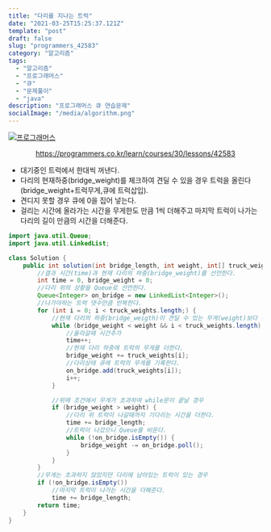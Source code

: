 ```yaml
---
title: "다리를 지나는 트럭"
date: "2021-03-25T15:25:37.121Z"
template: "post"
draft: false
slug: "programmers_42583"
category: "알고리즘"
tags:
  - "알고리즘"
  - "프로그래머스"
  - "큐"
  - "문제풀이"
  - "java"
description: "프로그래머스 큐 연습문제"
socialImage: "/media/algorithm.png"
---
```




[![프로그래머스](https://programmers.co.kr/assets/bi-symbol-light-49a242793b7a8b540cfc3489b918e3bb2a6724f1641572c14c575265d7aeea38.png)](https://programmers.co.kr/learn/courses/30/lessons/42583)
<div style="text-align:center"><a href="https://programmers.co.kr/learn/courses/30/lessons/42583">https://programmers.co.kr/learn/courses/30/lessons/42583</a></div>

- 대기중인 트럭에서 한대씩 꺼낸다.
- 다리의 현재하중(bridge_weight)를 체크하여 견딜 수 있을 경우 트럭을 올린다(bridge_weight+트럭무게,큐에 트럭삽입).
- 견디지 못할 경우 큐에 0을 집어 넣는다.
- 걸리는 시간에 올라가는 시간을 무게한도 만큼 1씩 더해주고 마지막 트럭이 나가는 다리의 길이 만큼의 시간을 더해준다.


```java
import java.util.Queue;
import java.util.LinkedList;

class Solution {
    public int solution(int bridge_length, int weight, int[] truck_weights) {
        //결과 시간(time)과 현재 다리의 하중(bridge_weight)를 선언한다.
        int time = 0, bridge_weight = 0;
        //다리 위의 상황을 Queue로 선언한다.
        Queue<Integer> on_bridge = new LinkedList<Integer>();
        //나가야하는 트럭 댓수만큼 반복한다.
        for (int i = 0; i < truck_weights.length;) {
            //현재 다리의 하중(bridge_weigth)이 견딜 수 있는 무게(weight)보다 적고 아직 나가야하는 트럭이 남아있다면 반복
            while (bridge_weight < weight && i < truck_weights.length) {
                //올라갈때 시간추가
                time++;
                //현재 다리 하중에 트럭의 무게를 더한다.
                bridge_weight += truck_weights[i];
                //다리상태 큐에 트럭의 무게를 기록한다.
                on_bridge.add(truck_weights[i]);
                i++;
            }

            //위에 조건에서 무게가 초과하여 while문이 끝날 경우
            if (bridge_weight > weight) {
                //다리 위 트럭이 나갈때까지 기다리는 시간을 더한다.
                time += bridge_length;
                //트럭이 나갔으니 Queue를 비운다.
                while (!on_bridge.isEmpty()) {
                    bridge_weight -= on_bridge.poll();
                }
            }
        }
        //무게는 초과하지 않았지만 다리에 남아있는 트럭이 있는 경우
        if (!on_bridge.isEmpty())
            //마지막 트럭이 나가는 시간을 더해준다.
            time += bridge_length;
        return time;
    }
}
```